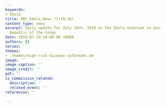 ```yaml
---
keywords:
- Ebola
title: DRC Ebola News (7/19/19)
content_type: news
excerpt: Daily update for July 19th, 2019 on the Ebola outbreak in eastern Democratic
  Republic of the Congo
date: 2019-07-19 14:00:00 +0000
authors: []
series: ''
themes:
- _themes/high-risk-disease-outbreaks.md
image: ''
image_caption: ''
image_credit: ''
pdf: ''
is_commission_related:
  description: ''
  related_event: ''
references: ''

---
```

